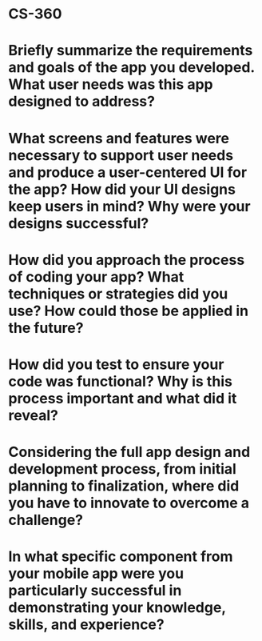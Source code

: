# CS-360

# Briefly summarize the requirements and goals of the app you developed. What user needs was this app designed to address?

# What screens and features were necessary to support user needs and produce a user-centered UI for the app? How did your UI designs keep users in mind? Why were your designs successful?

# How did you approach the process of coding your app? What techniques or strategies did you use? How could those be applied in the future?

# How did you test to ensure your code was functional? Why is this process important and what did it reveal?

# Considering the full app design and development process, from initial planning to finalization, where did you have to innovate to overcome a challenge?

# In what specific component from your mobile app were you particularly successful in demonstrating your knowledge, skills, and experience?
